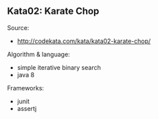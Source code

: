 Kata02: Karate Chop
-------------------

Source:
* http://codekata.com/kata/kata02-karate-chop/

Algorithm & language:
* simple iterative binary search
* java 8

Frameworks:
* junit
* assertj